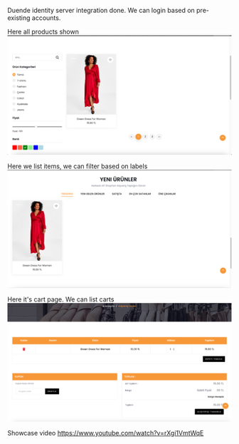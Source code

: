 Duende identity server integration done. We can login based on pre-existing accounts.


Here all products shown
![img.png](img.png)


Here we list items, we can filter based on labels
![img_1.png](img_1.png)

Here it's cart page. We can list carts
![img_2.png](img_2.png)


Showcase video
https://www.youtube.com/watch?v=rXgi1VmtWqE